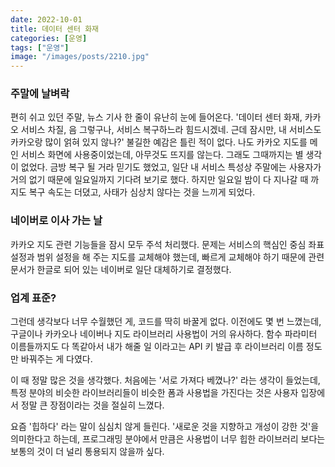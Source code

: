 ```yaml
---
date: 2022-10-01
title: 데이터 센터 화재
categories: [운영]
tags: ["운영"]
image: "/images/posts/2210.jpg"
---
```


### 주말에 날벼락

편히 쉬고 있던 주말, 뉴스 기사 한 줄이 유난히 눈에 들어온다. '데이터 센터 화재, 카카오 서비스 차질, 음 그렇구나, 서비스 복구하느라 힘드시겠네. 근데 잠시만, 내 서비스도 카카오랑 많이 얽혀 있지 않나?'
불길한 예감은 틀린 적이 없다. 나도 카카오 지도를 메인 서비스 화면에 사용중이었는데, 아무것도 뜨지를 않는다. 그래도 그때까지는 별 생각이 없었다. 금방 복구 될 거라 믿기도 했었고, 일단 내 서비스 특성상 주말에는 사용자가 거의 없기 때문에 일요일까지 기다려 보기로 했다. 하지만 일요일 밤이 다 지나갈 때 까지도 복구 속도는 더뎠고, 사태가 심상치 않다는 것을 느끼게 되었다.

### 네이버로 이사 가는 날

카카오 지도 관련 기능들을 잠시 모두 주석 처리했다. 문제는 서비스의 핵심인 중심 좌표 설정과 범위 설정을 해 주는 지도를 교체해야 했는데, 빠르게 교체해야 하기 때문에 관련 문서가 한글로 되어 있는 네이버로 일단 대체하기로 결정했다.

### 업계 표준?

그런데 생각보다 너무 수월했던 게, 코드를 딱히 바꿀게 없다. 이전에도 몇 번 느꼈는데, 구글이나 카카오나 네이버나 지도 라이브러리 사용법이 거의 유사하다. 함수 파라미터 이름들까지도 다 똑같아서 내가 해줄 일 이라고는 API 키 발급 후 라이브러리 이름 정도만 바꿔주는 게 다였다.

이 때 정말 많은 것을 생각했다. 처음에는 '서로 가져다 베꼈나?' 라는 생각이 들었는데, 특정 분야의 비슷한 라이브러리들이 비슷한 폼과 사용법을 가진다는 것은 사용자 입장에서 정말 큰 장점이라는 것을 절실히 느꼈다.

요즘 '힙하다' 라는 말이 심심치 않게 들린다. '새로운 것을 지향하고 개성이 강한 것'을 의미한다고 하는데,
프로그래밍 분야에서 만큼은 사용법이 너무 힙한 라이브러리 보다는 보통의 것이 더 널리 통용되지 않을까 싶다.